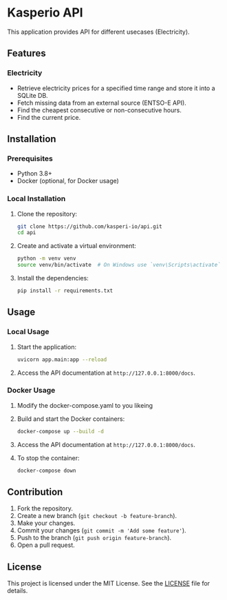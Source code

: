 # Kasperio API

This application provides API for different usecases (Electricity).

## Features

### Electricity

- Retrieve electricity prices for a specified time range and store it into a SQLite DB.
- Fetch missing data from an external source (ENTSO-E API).
- Find the cheapest consecutive or non-consecutive hours.
- Find the current price.

## Installation

### Prerequisites

- Python 3.8+
- Docker (optional, for Docker usage)

### Local Installation

1. Clone the repository:
    ```sh
    git clone https://github.com/kasperi-io/api.git
    cd api
    ```

2. Create and activate a virtual environment:
    ```sh
    python -m venv venv
    source venv/bin/activate  # On Windows use `venv\Scripts\activate`
    ```

3. Install the dependencies:
    ```sh
    pip install -r requirements.txt
    ```

## Usage

### Local Usage

1. Start the application:
    ```sh
    uvicorn app.main:app --reload
    ```

2. Access the API documentation at `http://127.0.0.1:8000/docs`.

### Docker Usage

1. Modify the docker-compose.yaml to you likeing

21. Build and start the Docker containers:
    ```sh
    docker-compose up --build -d
    ```

3. Access the API documentation at `http://127.0.0.1:8000/docs`.

4. To stop the container:
    ```sh
    docker-compose down
    ```

## Contribution

1. Fork the repository.
2. Create a new branch (`git checkout -b feature-branch`).
3. Make your changes.
4. Commit your changes (`git commit -m 'Add some feature'`).
5. Push to the branch (`git push origin feature-branch`).
6. Open a pull request.

## License

This project is licensed under the MIT License. See the [LICENSE](LICENSE) file for details.